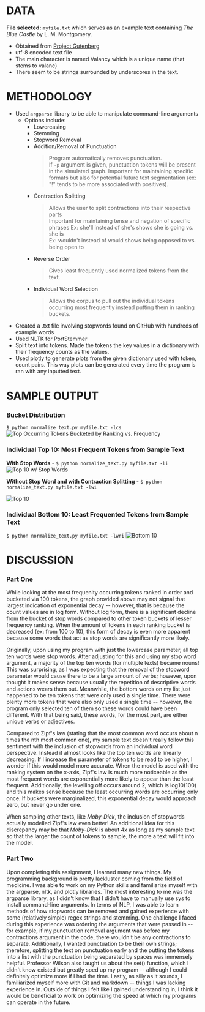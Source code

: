 # DATA

**File selected:** `myfile.txt` which serves as an example text containing *The Blue Castle* by L. M. Montgomery.
* Obtained from [Project Gutenberg]([https://www.google.com](https://www.gutenberg.org/browse/scores/top)) 
* utf-8 encoded text file
* The main character is named Valancy which is a unique name (that stems to valanc)
* There seem to be strings surrounded by underscores in the text.

# METHODOLOGY

* Used `argparse` library to be able to manipulate command-line arguments
  * Options include:
    * Lowercasing
    * Stemming
    * Stopword Removal
    * Addition/Removal of Punctuation
      > Program automatically removes punctuation. <br>
      > If `-p` argument is given, punctuation tokens will be present in the simulated graph.
      > Important for maintaining specific formats but also for potential future text segmentation (ex: "!" tends to be more associated with positives).
    * Contraction Splitting
      > Allows the user to split contractions into their respective parts <br>
      > Important for maintaining tense and negation of specific phrases
      > Ex: she'll instead of she's shows she is going vs. she is <br>
      > Ex: wouldn't instead of would shows being opposed to vs. being open to
    * Reverse Order
      > Gives least frequently used normalized tokens from the text.
    * Individual Word Selection
      > Allows the corpus to pull out the individual tokens occurring most frequently instead putting them in ranking buckets.
* Created a .txt file involving stopwords found on GitHub with hundreds of example words
* Used NLTK for PortStemmer
* Split text into tokens. Made the tokens the key values in a dictionary with their frequency counts as the values.
* Used plotly to generate plots from the given dictionary used with token, count pairs. This way plots can be generated every time the program is ran with any inputted text.
      
# SAMPLE OUTPUT

### Bucket Distribution
`$ python normalize_text.py myfile.txt -lcs`
![Top Occurring Tokens Bucketed by Ranking vs. Frequency](https://github.com/brandonowens24/NLP_HW0/blob/main/images/full_rank.png)

### Individual Top 10: Most Frequent Tokens from Sample Text
**With Stop Words** - `$ python normalize_text.py myfile.txt -li`
![Top 10 w/ Stop Words](https://github.com/brandonowens24/NLP_HW0/blob/main/images/top_ten_w_sw.png)

**Without Stop Word and with Contraction Splitting** - `$ python normalize_text.py myfile.txt -lwi`

![Top 10](https://github.com/brandonowens24/NLP_HW0/blob/main/images/top_ten_wout_sw.png)

### Individual Bottom 10: Least Frequented Tokens from Sample Text
`$ python normalize_text.py myfile.txt -lwri`
![Bottom 10](https://github.com/brandonowens24/NLP_HW0/blob/main/images/bottom_ten.png)

# DISCUSSION

### Part One
While looking at the most frequenlty occurring tokens ranked in order and bucketed via 100 tokens, the graph provided above may not signal that largest indication of exponential decay -- however, that is because the count values are in log form. Without log form, there is a significant decline from the bucket of stop words compared to other token buckets of lesser frequency ranking. When the amount of tokens in each ranking bucket is decreased (ex: from 100 to 10), this form of decay is even more apparent because some words that act as stop words are significantly more likely.  <br>

Originally, upon using my program with just the lowercase parameter, all top ten words were stop words. After adjusting for this and using my stop word argument, a majority of the top ten words (for multiple texts) became nouns! This was surprising, as I was expecting that the removal of the stopword parameter would cause there to be a large amount of verbs; however, upon thought it makes sense because usually the repetition of descriptive words and actions wears them out. Meanwhile, the bottom words on my list just happened to be ten tokens that were only used a single time. There were plenty more tokens that were also only used a single time -- however, the program only selected ten of them so these words could have been different. With that being said, these words, for the most part, are either unique verbs or adjectives.<br>

Compared to Zipf's law (stating that the most common word occurs about n times the nth most common one), my sample text doesn't really follow this sentiment with the inclusion of stopwords from an individual word perspective. Instead it almost looks like the top ten words are linearly decreasing. If I increase the parameter of tokens to be read to be higher, I wonder if this would model more accurate. When the model is used with the ranking system on the x-axis, Zipf's law is much more noticeable as the most frequent words are exponentially more likely to appear than the least frequent. Additionally, the levelling off occurs around 2, which is log10(100) and this makes sense because the least occurring words are occurring only once. If buckets were marginalized, this exponential decay would approach zero, but never go under one.<br>

When sampling other texts, like *Moby-Dick*, the inclusion of stopwords actually modelled Zipf's law even better! An additional idea for this discrepancy may be that *Moby-Dick* is about 4x as long as my sample text so that the larger the count of tokens to sample, the more a text will fit into the model.


### Part Two
Upon completing this assignment, I learned many new things. My programming background is pretty lackluster coming from the field of medicine. I was able to work on my Python skills and familiarize myself with the argparse, nltk, and plotly libraries. The most interesting to me was the argparse library, as I didn't know that I didn't have to manually use sys to install command-line arguments. In terms of NLP, I was able to learn methods of how stopwords can be removed and gained experience with some (relatively simple) regex strings and stemming. One challenge I faced during this experience was ordering the arguments that were passed in -- for example, if my punctuation removal argument was before my contractions argument in the code, there wouldn't be any contractions to separate. Additionally, I wanted punctuation to be their own strings; therefore, splitting the text on punctuation early and the putting the tokens into a list with the punctuation being separated by spaces was immensely helpful.  Professor Wilson also taught us about the set() function, which I didn't know existed but greatly sped up my program -- although I could definitely optimize more if I had the time. Lastly, as silly as it sounds, I familiarized myself more with Git and markdown -- things I was lacking experience in. Outside of things I felt like I gained understanding in, I think it would be beneficial to work on optimizing the speed at which my programs can operate in the future.

      


